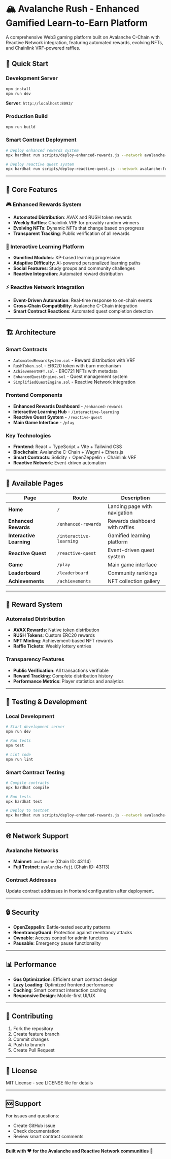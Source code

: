 # 🏔️ Avalanche Rush - Enhanced Gamified Learn-to-Earn Platform

A comprehensive Web3 gaming platform built on Avalanche C-Chain with Reactive Network integration, featuring automated rewards, evolving NFTs, and Chainlink VRF-powered raffles.

## 🚀 **Quick Start**

### **Development Server**
```bash
npm install
npm run dev
```
**Server**: `http://localhost:8093/`

### **Production Build**
```bash
npm run build
```

### **Smart Contract Deployment**
```bash
# Deploy enhanced rewards system
npx hardhat run scripts/deploy-enhanced-rewards.js --network avalanche-fuji

# Deploy reactive quest system
npx hardhat run scripts/deploy-reactive-quest.js --network avalanche-fuji
```

---

## 🎯 **Core Features**

### **🎮 Enhanced Rewards System**
- **Automated Distribution**: AVAX and RUSH token rewards
- **Weekly Raffles**: Chainlink VRF for provably random winners
- **Evolving NFTs**: Dynamic NFTs that change based on progress
- **Transparent Tracking**: Public verification of all rewards

### **🧠 Interactive Learning Platform**
- **Gamified Modules**: XP-based learning progression
- **Adaptive Difficulty**: AI-powered personalized learning paths
- **Social Features**: Study groups and community challenges
- **Reactive Integration**: Automated reward distribution

### **⚡ Reactive Network Integration**
- **Event-Driven Automation**: Real-time response to on-chain events
- **Cross-Chain Compatibility**: Avalanche C-Chain integration
- **Smart Contract Reactions**: Automated quest completion detection

---

## 🏗️ **Architecture**

### **Smart Contracts**
- `AutomatedRewardSystem.sol` - Reward distribution with VRF
- `RushToken.sol` - ERC20 token with burn mechanism
- `AchievementNFT.sol` - ERC721 NFTs with metadata
- `EnhancedQuestEngine.sol` - Quest management system
- `SimplifiedQuestEngine.sol` - Reactive Network integration

### **Frontend Components**
- **Enhanced Rewards Dashboard** - `/enhanced-rewards`
- **Interactive Learning Hub** - `/interactive-learning`
- **Reactive Quest System** - `/reactive-quest`
- **Main Game Interface** - `/play`

### **Key Technologies**
- **Frontend**: React + TypeScript + Vite + Tailwind CSS
- **Blockchain**: Avalanche C-Chain + Wagmi + Ethers.js
- **Smart Contracts**: Solidity + OpenZeppelin + Chainlink VRF
- **Reactive Network**: Event-driven automation

---

## 📱 **Available Pages**

| Page | Route | Description |
|------|-------|-------------|
| **Home** | `/` | Landing page with navigation |
| **Enhanced Rewards** | `/enhanced-rewards` | Rewards dashboard with raffles |
| **Interactive Learning** | `/interactive-learning` | Gamified learning platform |
| **Reactive Quest** | `/reactive-quest` | Event-driven quest system |
| **Game** | `/play` | Main game interface |
| **Leaderboard** | `/leaderboard` | Community rankings |
| **Achievements** | `/achievements` | NFT collection gallery |

---

## 🎁 **Reward System**

### **Automated Distribution**
- **AVAX Rewards**: Native token distribution
- **RUSH Tokens**: Custom ERC20 rewards
- **NFT Minting**: Achievement-based NFT rewards
- **Raffle Tickets**: Weekly lottery entries

### **Transparency Features**
- **Public Verification**: All transactions verifiable
- **Reward Tracking**: Complete distribution history
- **Performance Metrics**: Player statistics and analytics

---

## 🧪 **Testing & Development**

### **Local Development**
```bash
# Start development server
npm run dev

# Run tests
npm test

# Lint code
npm run lint
```

### **Smart Contract Testing**
```bash
# Compile contracts
npx hardhat compile

# Run tests
npx hardhat test

# Deploy to testnet
npx hardhat run scripts/deploy-enhanced-rewards.js --network avalanche-fuji
```

---

## 🌐 **Network Support**

### **Avalanche Networks**
- **Mainnet**: `avalanche` (Chain ID: 43114)
- **Fuji Testnet**: `avalanche-fuji` (Chain ID: 43113)

### **Contract Addresses**
Update contract addresses in frontend configuration after deployment.

---

## 🔒 **Security**

- **OpenZeppelin**: Battle-tested security patterns
- **ReentrancyGuard**: Protection against reentrancy attacks
- **Ownable**: Access control for admin functions
- **Pausable**: Emergency pause functionality

---

## 📊 **Performance**

- **Gas Optimization**: Efficient smart contract design
- **Lazy Loading**: Optimized frontend performance
- **Caching**: Smart contract interaction caching
- **Responsive Design**: Mobile-first UI/UX

---

## 🤝 **Contributing**

1. Fork the repository
2. Create feature branch
3. Commit changes
4. Push to branch
5. Create Pull Request

---

## 📄 **License**

MIT License - see LICENSE file for details

---

## 🆘 **Support**

For issues and questions:
- Create GitHub issue
- Check documentation
- Review smart contract comments

---

**Built with ❤️ for the Avalanche and Reactive Network communities** 🚀
